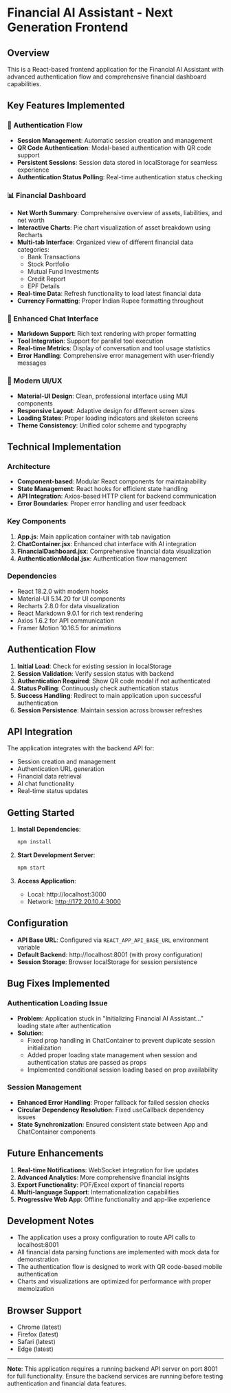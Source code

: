 # Financial AI Assistant - Next Generation Frontend

## Overview

This is a React-based frontend application for the Financial AI Assistant with advanced authentication flow and comprehensive financial dashboard capabilities.

## Key Features Implemented

### 🔐 Authentication Flow

- **Session Management**: Automatic session creation and management
- **QR Code Authentication**: Modal-based authentication with QR code support
- **Persistent Sessions**: Session data stored in localStorage for seamless experience
- **Authentication Status Polling**: Real-time authentication status checking

### 📊 Financial Dashboard

- **Net Worth Summary**: Comprehensive overview of assets, liabilities, and net worth
- **Interactive Charts**: Pie chart visualization of asset breakdown using Recharts
- **Multi-tab Interface**: Organized view of different financial data categories:
  - Bank Transactions
  - Stock Portfolio
  - Mutual Fund Investments
  - Credit Report
  - EPF Details
- **Real-time Data**: Refresh functionality to load latest financial data
- **Currency Formatting**: Proper Indian Rupee formatting throughout

### 💬 Enhanced Chat Interface

- **Markdown Support**: Rich text rendering with proper formatting
- **Tool Integration**: Support for parallel tool execution
- **Real-time Metrics**: Display of conversation and tool usage statistics
- **Error Handling**: Comprehensive error management with user-friendly messages

### 🎨 Modern UI/UX

- **Material-UI Design**: Clean, professional interface using MUI components
- **Responsive Layout**: Adaptive design for different screen sizes
- **Loading States**: Proper loading indicators and skeleton screens
- **Theme Consistency**: Unified color scheme and typography

## Technical Implementation

### Architecture

- **Component-based**: Modular React components for maintainability
- **State Management**: React hooks for efficient state handling
- **API Integration**: Axios-based HTTP client for backend communication
- **Error Boundaries**: Proper error handling and user feedback

### Key Components

1. **App.js**: Main application container with tab navigation
2. **ChatContainer.jsx**: Enhanced chat interface with AI integration
3. **FinancialDashboard.jsx**: Comprehensive financial data visualization
4. **AuthenticationModal.jsx**: Authentication flow management

### Dependencies

- React 18.2.0 with modern hooks
- Material-UI 5.14.20 for UI components
- Recharts 2.8.0 for data visualization
- React Markdown 9.0.1 for rich text rendering
- Axios 1.6.2 for API communication
- Framer Motion 10.16.5 for animations

## Authentication Flow

1. **Initial Load**: Check for existing session in localStorage
2. **Session Validation**: Verify session status with backend
3. **Authentication Required**: Show QR code modal if not authenticated
4. **Status Polling**: Continuously check authentication status
5. **Success Handling**: Redirect to main application upon successful authentication
6. **Session Persistence**: Maintain session across browser refreshes

## API Integration

The application integrates with the backend API for:

- Session creation and management
- Authentication URL generation
- Financial data retrieval
- AI chat functionality
- Real-time status updates

## Getting Started

1. **Install Dependencies**:

   ```bash
   npm install
   ```

2. **Start Development Server**:

   ```bash
   npm start
   ```

3. **Access Application**:
   - Local: http://localhost:3000
   - Network: http://172.20.10.4:3000

## Configuration

- **API Base URL**: Configured via `REACT_APP_API_BASE_URL` environment variable
- **Default Backend**: http://localhost:8001 (with proxy configuration)
- **Session Storage**: Browser localStorage for session persistence

## Bug Fixes Implemented

### Authentication Loading Issue

- **Problem**: Application stuck in "Initializing Financial AI Assistant..." loading state after authentication
- **Solution**:
  - Fixed prop handling in ChatContainer to prevent duplicate session initialization
  - Added proper loading state management when session and authentication status are passed as props
  - Implemented conditional session loading based on prop availability

### Session Management

- **Enhanced Error Handling**: Proper fallback for failed session checks
- **Circular Dependency Resolution**: Fixed useCallback dependency issues
- **State Synchronization**: Ensured consistent state between App and ChatContainer components

## Future Enhancements

1. **Real-time Notifications**: WebSocket integration for live updates
2. **Advanced Analytics**: More comprehensive financial insights
3. **Export Functionality**: PDF/Excel export of financial reports
4. **Multi-language Support**: Internationalization capabilities
5. **Progressive Web App**: Offline functionality and app-like experience

## Development Notes

- The application uses a proxy configuration to route API calls to localhost:8001
- All financial data parsing functions are implemented with mock data for demonstration
- The authentication flow is designed to work with QR code-based mobile authentication
- Charts and visualizations are optimized for performance with proper memoization

## Browser Support

- Chrome (latest)
- Firefox (latest)
- Safari (latest)
- Edge (latest)

---

**Note**: This application requires a running backend API server on port 8001 for full functionality. Ensure the backend services are running before testing authentication and financial data features.
